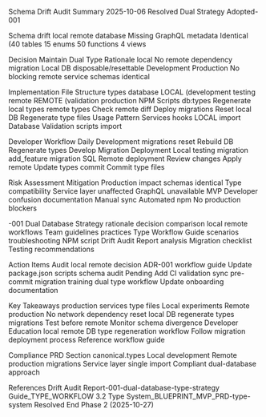 Schema Drift Audit Summary 2025-10-06 Resolved Dual Strategy Adopted-001

Schema drift local remote database Missing GraphQL metadata Identical (40 tables 15 enums 50 functions 4 views

Decision Maintain Dual Type Rationale local No remote dependency migration Local DB disposable/resettable Development Production No blocking remote service schemas identical

Implementation File Structure types database LOCAL (development testing remote REMOTE (validation production NPM Scripts db:types Regenerate local types remote types Check remote diff Deploy migrations Reset local DB Regenerate type files Usage Pattern Services hooks LOCAL import Database Validation scripts import

Developer Workflow Daily Development migrations reset Rebuild DB Regenerate types Develop Migration Deployment Local testing migration add_feature migration SQL Remote deployment Review changes Apply remote Update types commit Commit type files

Risk Assessment Mitigation Production impact schemas identical Type compatibility Service layer unaffected GraphQL unavailable MVP Developer confusion documentation Manual sync Automated npm No production blockers

-001 Dual Database Strategy rationale decision comparison local remote workflows Team guidelines practices Type Workflow Guide scenarios troubleshooting NPM script Drift Audit Report analysis Migration checklist Testing recommendations

Action Items Audit local remote decision ADR-001 workflow guide Update package.json scripts schema audit Pending Add CI validation sync pre-commit migration training dual type workflow Update onboarding documentation

Key Takeaways production services type files Local experiments Remote production No network dependency reset local DB regenerate types migrations Test before remote Monitor schema divergence Developer Education local remote DB type regeneration workflow Follow migration deployment process Reference workflow guide

Compliance PRD Section canonical.types Local development Remote production migrations Service layer single import Compliant dual-database approach

References Drift Audit Report-001-dual-database-type-strategy Guide_TYPE_WORKFLOW 3.2 Type System_BLUEPRINT_MVP_PRD-type-system Resolved End Phase 2 (2025-10-27)
